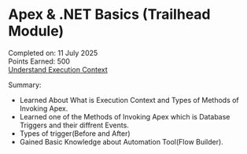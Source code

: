 # Apex & .NET Basics (Trailhead Module)

Completed on: 11 July 2025  
Points Earned: 500  
[Understand Execution Context](https://trailhead.salesforce.com/content/learn/modules/apex_basics_dotnet/mapping_concepts?trailmix_creator_id=strailhead&trailmix_slug=prepare-for-your-salesforce-platform-developer-i-credential)

Summary:
- Learned About What is Execution Context and Types of Methods of Invoking Apex.
- Learned one of the Methods of Invoking Apex which is Database Triggers and their diffrent Events.
- Types of trigger(Before and After)
- Gained Basic Knowledge about Automation Tool(Flow Builder).
